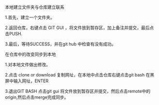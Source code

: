 本地建立文件夹与仓库建立联系


1.首先，建立一个文件夹。


2.返回仓库，右键点击 GIT GUI ，将文件放到暂存区，加上备注并提交，最后点击PUSH.


3.最后，等待SUCCESS，并在git hub 中检查有没有成功。


在仓库中的改变同步到本地


1.对本地文件做出修改。


2.点击 clone or download 复制网址，在本地中点击仓库右键点击git bash 在黑屏中输入网址，ENTER


3.退出GIT BASH 点击git gui 将文件放到暂存区并提交，然后点击remote中的origin,然后点击merge完成同步。

